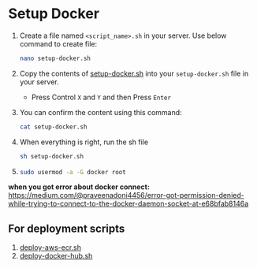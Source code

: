 # Setup Docker

1. Create a file named `<script_name>.sh` in your server.
    Use below command to create file:

    ```bash
    nano setup-docker.sh
    ```

2. Copy the contents of [setup-docker.sh](./setup-docker.sh) into your `setup-docker.sh` file in your server.
    - Press Control `X` and `Y` and then Press `Enter`

3. You can confirm the content using this command:
    ```bash
    cat setup-docker.sh
    ```
4. When everything is right, run the sh file
    ```bash
    sh setup-docker.sh
    ```

5. 
    ```bash
    sudo usermod -a -G docker root
    ```

**when you got error about docker connect:**
https://medium.com/@praveenadoni4456/error-got-permission-denied-while-trying-to-connect-to-the-docker-daemon-socket-at-e68bfab8146a



## For deployment scripts

1. [deploy-aws-ecr.sh](./deploy-aws-ecr.sh)
2. [deploy-docker-hub.sh](./deploy-docker-hub.sh)
